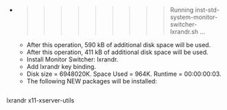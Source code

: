 * >>>>>>>>> Running inst-std-system-monitor-switcher-lxrandr.sh ...
  * After this operation, 590 kB of additional disk space will be used.
  * After this operation, 411 kB of additional disk space will be used.
  * Install Monitor Switcher: lxrandr.
  * Add lxrandr key binding.
  * Disk size = 6948020K. Space Used = 964K. Runtime = 00:00:00:03.
  * The following NEW packages will be installed:
  ```bash
lxrandr x11-xserver-utils
  ```
